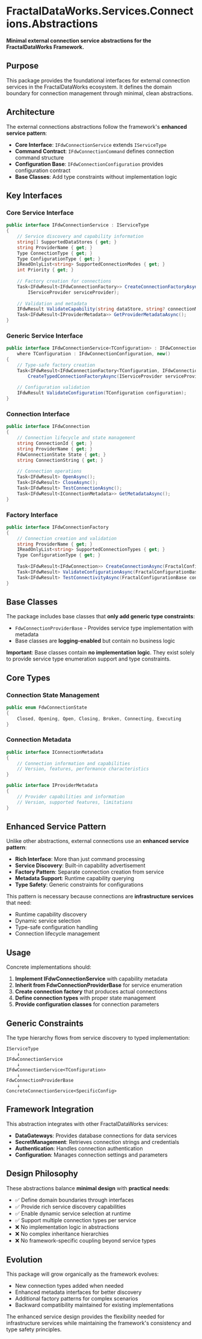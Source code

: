 # FractalDataWorks.Services.Connections.Abstractions

**Minimal external connection service abstractions for the FractalDataWorks Framework.**

## Purpose

This package provides the foundational interfaces for external connection services in the FractalDataWorks ecosystem. It defines the domain boundary for connection management through minimal, clean abstractions.

## Architecture

The external connections abstractions follow the framework's **enhanced service pattern**:

- **Core Interface**: `IFdwConnectionService` extends `IServiceType` 
- **Command Contract**: `IFdwConnectionCommand` defines connection command structure
- **Configuration Base**: `IFdwConnectionConfiguration` provides configuration contract
- **Base Classes**: Add type constraints without implementation logic

## Key Interfaces

### Core Service Interface
```csharp
public interface IFdwConnectionService : IServiceType
{
    // Service discovery and capability information
    string[] SupportedDataStores { get; }
    string ProviderName { get; }
    Type ConnectionType { get; }
    Type ConfigurationType { get; }
    IReadOnlyList<string> SupportedConnectionModes { get; }
    int Priority { get; }
    
    // Factory creation for connections
    Task<IFdwResult<IFdwConnectionFactory>> CreateConnectionFactoryAsync(
        IServiceProvider serviceProvider);
    
    // Validation and metadata
    IFdwResult ValidateCapability(string dataStore, string? connectionMode = null);
    Task<IFdwResult<IProviderMetadata>> GetProviderMetadataAsync();
}
```

### Generic Service Interface
```csharp
public interface IFdwConnectionService<TConfiguration> : IFdwConnectionService
    where TConfiguration : IFdwConnectionConfiguration, new()
{
    // Type-safe factory creation
    Task<IFdwResult<IFdwConnectionFactory<TConfiguration, IFdwConnection<TConfiguration>>>> 
        CreateTypedConnectionFactoryAsync(IServiceProvider serviceProvider);
        
    // Configuration validation
    IFdwResult ValidateConfiguration(TConfiguration configuration);
}
```

### Connection Interface
```csharp
public interface IFdwConnection
{
    // Connection lifecycle and state management
    string ConnectionId { get; }
    string ProviderName { get; }
    FdwConnectionState State { get; }
    string ConnectionString { get; }
    
    // Connection operations
    Task<IFdwResult> OpenAsync();
    Task<IFdwResult> CloseAsync();
    Task<IFdwResult> TestConnectionAsync();
    Task<IFdwResult<IConnectionMetadata>> GetMetadataAsync();
}
```

### Factory Interface
```csharp
public interface IFdwConnectionFactory
{
    // Connection creation and validation
    string ProviderName { get; }
    IReadOnlyList<string> SupportedConnectionTypes { get; }
    Type ConfigurationType { get; }
    
    Task<IFdwResult<IFdwConnection>> CreateConnectionAsync(FractalConfigurationBase configuration);
    Task<IFdwResult> ValidateConfigurationAsync(FractalConfigurationBase configuration);
    Task<IFdwResult> TestConnectivityAsync(FractalConfigurationBase configuration);
}
```

## Base Classes

The package includes base classes that **only add generic type constraints**:

- `FdwConnectionProviderBase` - Provides service type implementation with metadata
- Base classes are **logging-enabled** but contain no business logic

**Important**: Base classes contain **no implementation logic**. They exist solely to provide service type enumeration support and type constraints.

## Core Types

### Connection State Management
```csharp
public enum FdwConnectionState
{
    Closed, Opening, Open, Closing, Broken, Connecting, Executing
}
```

### Connection Metadata
```csharp
public interface IConnectionMetadata
{
    // Connection information and capabilities
    // Version, features, performance characteristics
}

public interface IProviderMetadata  
{
    // Provider capabilities and information
    // Version, supported features, limitations
}
```

## Enhanced Service Pattern

Unlike other abstractions, external connections use an **enhanced service pattern**:

- **Rich Interface**: More than just command processing
- **Service Discovery**: Built-in capability advertisement
- **Factory Pattern**: Separate connection creation from service
- **Metadata Support**: Runtime capability querying
- **Type Safety**: Generic constraints for configurations

This pattern is necessary because connections are **infrastructure services** that need:
- Runtime capability discovery
- Dynamic service selection
- Type-safe configuration handling
- Connection lifecycle management

## Usage

Concrete implementations should:

1. **Implement IFdwConnectionService** with capability metadata
2. **Inherit from FdwConnectionProviderBase** for service enumeration
3. **Create connection factory** that produces actual connections
4. **Define connection types** with proper state management
5. **Provide configuration classes** for connection parameters

## Generic Constraints

The type hierarchy flows from service discovery to typed implementation:

```
IServiceType
    ↓
IFdwConnectionService
    ↓
IFdwConnectionService<TConfiguration>
    ↓  
FdwConnectionProviderBase
    ↓
ConcreteConnectionService<SpecificConfig>
```

## Framework Integration

This abstraction integrates with other FractalDataWorks services:

- **DataGateways**: Provides database connections for data services
- **SecretManagement**: Retrieves connection strings and credentials
- **Authentication**: Handles connection authentication
- **Configuration**: Manages connection settings and parameters

## Design Philosophy

These abstractions balance **minimal design** with **practical needs**:

- ✅ Define domain boundaries through interfaces
- ✅ Provide rich service discovery capabilities
- ✅ Enable dynamic service selection at runtime
- ✅ Support multiple connection types per service
- ❌ No implementation logic in abstractions
- ❌ No complex inheritance hierarchies
- ❌ No framework-specific coupling beyond service types

## Evolution

This package will grow organically as the framework evolves:

- New connection types added when needed
- Enhanced metadata interfaces for better discovery
- Additional factory patterns for complex scenarios
- Backward compatibility maintained for existing implementations

The enhanced service design provides the flexibility needed for infrastructure services while maintaining the framework's consistency and type safety principles.